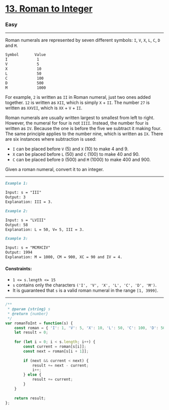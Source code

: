# **[13. Roman to Integer](https://leetcode.com/problems/roman-to-integer/description/)**

### **Easy**
---
Roman numerals are represented by seven different symbols: `I`, `V`, `X`, `L`, `C`, `D` and `M`.
```md
Symbol       Value
I             1
V             5
X             10
L             50
C             100
D             500
M             1000
```
For example, `2` is written as `II` in Roman numeral, just two ones added together. `12` is written as `XII`, which is simply `X` + `II`. The number `27` is written as `XXVII`, which is `XX` + `V` + `II`.

Roman numerals are usually written largest to smallest from left to right. However, the numeral for four is not `IIII`. Instead, the number four is written as `IV`. Because the one is before the five we subtract it making four. The same principle applies to the number nine, which is written as `IX`. There are six instances where subtraction is used:

- `I` can be placed before `V` (5) and `X` (10) to make 4 and 9. 
- `X` can be placed before `L` (50) and `C` (100) to make 40 and 90. 
- `C` can be placed before `D` (500) and `M` (1000) to make 400 and 900.

Given a roman numeral, convert it to an integer.

---

```md
Example 1:

Input: s = "III"
Output: 3
Explanation: III = 3.
```

```md
Example 2:

Input: s = "LVIII"
Output: 58
Explanation: L = 50, V= 5, III = 3.
```

```md
Example 3:

Input: s = "MCMXCIV"
Output: 1994
Explanation: M = 1000, CM = 900, XC = 90 and IV = 4.
```

#### Constraints:

- `1 <= s.length <= 15`
- `s` contains only the characters `('I', 'V', 'X', 'L', 'C', 'D', 'M')`.
- It is guaranteed that `s` is a valid roman numeral in the range `[1, 3999]`.

---

```js
/**
 * @param {string} s
 * @return {number}
 */
var romanToInt = function(s) {
    const roman = { 'I': 1, 'V': 5, 'X': 10, 'L': 50, 'C': 100, 'D': 500, 'M': 1000 };
    let result = 0;
    
    for (let i = 0; i < s.length; i++) {
        const current = roman[s[i]];
        const next = roman[s[i + 1]];
        
        if (next && current < next) {
            result += next - current;
            i++;
        } else {
            result += current;
        }
    }
    
    return result;
};
```